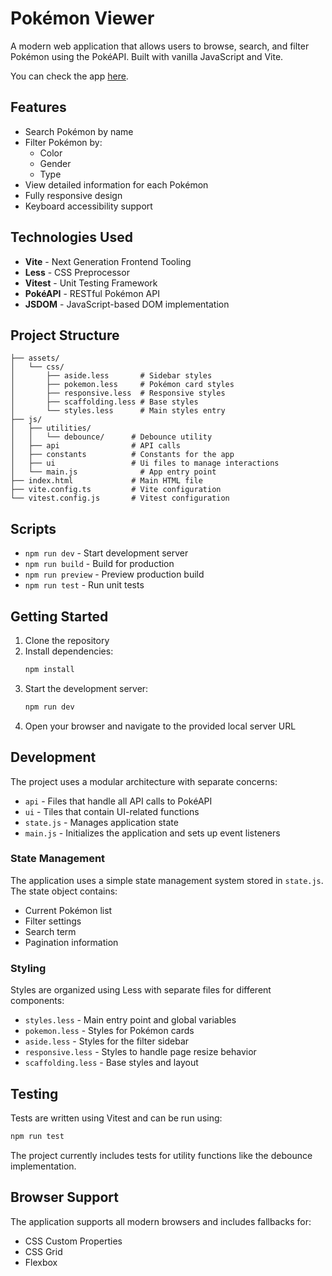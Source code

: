# Pokémon Viewer

A modern web application that allows users to browse, search, and filter Pokémon using the PokéAPI. Built with vanilla JavaScript and Vite.

You can check the app [here](https://edfrias.github.io/pokeapi_viewer/).

## Features

- Search Pokémon by name
- Filter Pokémon by:
  - Color
  - Gender
  - Type
- View detailed information for each Pokémon
- Fully responsive design
- Keyboard accessibility support

## Technologies Used

- **Vite** - Next Generation Frontend Tooling
- **Less** - CSS Preprocessor
- **Vitest** - Unit Testing Framework
- **PokéAPI** - RESTful Pokémon API
- **JSDOM** - JavaScript-based DOM implementation

## Project Structure

```
├── assets/
│   └── css/
│       ├── aside.less       # Sidebar styles
│       ├── pokemon.less     # Pokémon card styles
│       ├── responsive.less  # Responsive styles
│       ├── scaffolding.less # Base styles
│       └── styles.less      # Main styles entry
├── js/
│   ├── utilities/
│   │   └── debounce/      # Debounce utility
│   ├── api                # API calls
│   ├── constants          # Constants for the app
│   ├── ui                 # Ui files to manage interactions
│   └── main.js              # App entry point
├── index.html             # Main HTML file
├── vite.config.ts         # Vite configuration
└── vitest.config.js       # Vitest configuration
```

## Scripts

- `npm run dev` - Start development server
- `npm run build` - Build for production
- `npm run preview` - Preview production build
- `npm run test` - Run unit tests

## Getting Started

1. Clone the repository
2. Install dependencies:
   ```bash
   npm install
   ```
3. Start the development server:
   ```bash
   npm run dev
   ```
4. Open your browser and navigate to the provided local server URL

## Development

The project uses a modular architecture with separate concerns:

- `api`       - Files that handle all API calls to PokéAPI
- `ui`        - Tiles that contain UI-related functions
- `state.js`  - Manages application state
- `main.js`   - Initializes the application and sets up event listeners

### State Management

The application uses a simple state management system stored in `state.js`. The state object contains:

- Current Pokémon list
- Filter settings
- Search term
- Pagination information

### Styling

Styles are organized using Less with separate files for different components:

- `styles.less`         - Main entry point and global variables
- `pokemon.less`        - Styles for Pokémon cards
- `aside.less`          - Styles for the filter sidebar
- `responsive.less`     - Styles to handle page resize behavior
- `scaffolding.less`    - Base styles and layout

## Testing

Tests are written using Vitest and can be run using:

```bash
npm run test
```

The project currently includes tests for utility functions like the debounce implementation.

## Browser Support

The application supports all modern browsers and includes fallbacks for:

- CSS Custom Properties
- CSS Grid
- Flexbox
